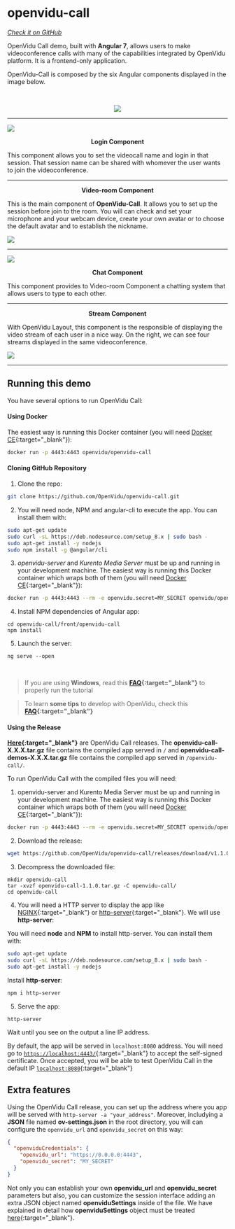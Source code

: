 # openvidu-call
<a href="https://github.com/OpenVidu/openvidu-call.git" target="_blank"><i class="icon ion-social-github"> Check it on GitHub</i></a>

OpenVidu Call demo, built with <strong>Angular 7</strong>,  allows users to make videoconference calls with many of the capabilities integrated by OpenVidu platform. It is a frontend-only application.

OpenVidu-Call is composed by the six Angular components displayed in the image below.

<br>
<p align="center">
  <img  class="img-responsive" src="/img/demos/openvidu_call_diagram.png">
</p>

<hr>
<div class="row no-margin row-gallery">
	<div class="col-md-6">
		<a data-fancybox="gallery" href="/img/demos/openvidu_call_login.png">
			<img class="img-responsive" src="/img/demos/openvidu_call_login.png">
		</a>
	</div>
	<div class="col-md-6">
		<p align="center"><strong>Login Component</strong></p>
		<p>This component allows you to set the videocall name and login in that session. That session name can be shared with whomever the user wants to join the videoconference.</p>
	</div>
</div>
<hr>
<div class="row no-margin row-gallery">
	<div class="col-md-6">
		<p align="center"><strong>Video-room Component</strong></p>
		<p>This is the main component of <strong>OpenVidu-Call</strong>. It allows you to set up the session before join to the room. You will can check and set your microphone and your webcam device, create your own avatar or to choose the default avatar and to establish the nickname.</p>
	</div>
	<div class="col-md-6">
		<a data-fancybox="gallery" href="/img/demos/openvidu_call1.png">
			<img class="img-responsive" src="/img/demos/openvidu_call1.png">
		</a>
	</div>
</div>
<hr>
<div class="row no-margin row-gallery">
	<div class="col-md-6">
		<a data-fancybox="gallery" href="/img/demos/openvidu_call2.png">
			<img class="img-responsive" src="/img/demos/openvidu_call2.png">
		</a>
	</div>
	<div class="col-md-6">
		<p align="center"><strong>Chat Component</strong></p>
		<p>This component provides to Video-room Component a chatting system that allows users to type to each other.
		</p>
	</div>
</div>
<hr>
<div class="row no-margin row-gallery">
	<div class="col-md-6">
		<p align="center"><strong>Stream Component</strong></p>
		<p> With OpenVidu Layout, this component is the responsible of displaying the video stream of each user in a nice way. On the right, we can see four streams displayed in the same videoconference.</p>
	</div>
	<div class="col-md-6">
		<a data-fancybox="gallery" href="/img/demos/openvidu_call3.png">
			<img class="img-responsive" src="/img/demos/openvidu_call3.png">
		</a>
	</div>
</div>

---

## Running this demo

You have several options to run OpenVidu Call:

#### Using Docker

 The easiest way is running this Docker container (you will need [Docker CE](https://store.docker.com/search?type=edition&offering=community){:target="_blank"}):


```bash
docker run -p 4443:4443 openvidu/openvidu-call
```

#### Cloning GitHub Repository


1)  Clone the repo:

```bash
git clone https://github.com/OpenVidu/openvidu-call.git
```

2) You will need node, NPM and angular-cli to execute the app. You can install them with:

```bash
sudo apt-get update
sudo curl -sL https://deb.nodesource.com/setup_8.x | sudo bash -
sudo apt-get install -y nodejs
sudo npm install -g @angular/cli
```

3)  _openvidu-server_ and _Kurento Media Server_ must be up and running in your development machine. The easiest way is running this Docker container which wraps both of them (you will need [Docker CE](https://store.docker.com/search?type=edition&offering=community){:target="_blank"}):

```bash
docker run -p 4443:4443 --rm -e openvidu.secret=MY_SECRET openvidu/openvidu-server-kms:2.8.0
```

4)  Install NPM dependencies of Angular app:

```
cd openvidu-call/front/openvidu-call
npm install
```

5)  Launch the server:

```
ng serve --open
```

<br>

> If you are using **Windows**, read this **[FAQ](/troubleshooting/#3-i-am-using-windows-to-run-the-tutorials-develop-my-app-anything-i-should-know){:target="_blank"}** to properly run the tutorial

> To learn **some tips** to develop with OpenVidu, check this **[FAQ](/troubleshooting#2-any-tips-to-make-easier-the-development-of-my-app-with-openvidu){:target="_blank"}**

#### Using the Release

**[Here](https://github.com/OpenVidu/openvidu-call/releases){:target="_blank"}** are OpenVidu Call releases.
The **openvidu-call-X.X.X.tar.gz** file contains the compiled app served in `/` and **openvidu-call-demos-X.X.X.tar.gz** file contains the compiled app served in `/openvidu-call/`.

To run OpenVidu Call with the compiled files you will need:

1) openvidu-server and Kurento Media Server must be up and running in your development machine. The easiest way is running this Docker container which wraps both of them (you will need [Docker CE](https://store.docker.com/search?type=edition&offering=community){:target="_blank"}):

```bash
docker run -p 4443:4443 --rm -e openvidu.secret=MY_SECRET openvidu/openvidu-server-kms:2.8.0
```

2) Download the release:

```bash
wget https://github.com/OpenVidu/openvidu-call/releases/download/v1.1.0/openvidu-call-1.1.0.tar.gz
```

3) Decompress the downloaded file:


```
mkdir openvidu-call
tar -xvzf openvidu-call-1.1.0.tar.gz -C openvidu-call/
cd openvidu-call
```


4) You will need a HTTP server to display the app like [NGINX](https://www.nginx.com/){:target="_blank"} or [http-server](https://www.npmjs.com/package/http-server){:target="_blank"}.  We will use **http-server**:

You will need **node** and **NPM** to install http-server. You can install them with:

```bash
sudo apt-get update
sudo curl -sL https://deb.nodesource.com/setup_8.x | sudo bash -
sudo apt-get install -y nodejs
```

Install **http-server**:

```bash
npm i http-server
```

5) Serve the app:

```
http-server
```
Wait until you see on the output a line IP address. 

By default, the app will be served in `localhost:8080` address. You will need go to [`https://localhost:4443/`](https://localhost:4443/){:target="_blank"} to accept the self-signed certificate. Once accepted, you will be able to test OpenVidu Call in the default IP [`localhost:8080`](http://localhost:8080){:target="_blank"}

## Extra features

Using the OpenVidu Call release, you can set up the address where you app will be served with `http-server -a "your_address"`. Moreover, includying a **JSON** file named **ov-settings.json** in the root directory, you will can configure the `openvidu_url` and `openvidu_secret` on this way:

```json
{
  "openviduCredentials": {
    "openvidu_url": "https://0.0.0.0:4443",
    "openvidu_secret": "MY_SECRET"
  }
}
```

Not only you can establish your own **openvidu_url** and **openvidu_secret** parameters but also, you can customize the session interface adding an extra JSON object named  **openviduSettings** inside of the file. We have explained in detail how **openviduSettings** object must be treated [here](/tutorials/openvidu-webcomponent.md#interface-configuration){:target="_blank"}.


<link rel="stylesheet" href="https://cdnjs.cloudflare.com/ajax/libs/fancybox/3.1.20/jquery.fancybox.min.css" />
<script src="https://cdnjs.cloudflare.com/ajax/libs/fancybox/3.1.20/jquery.fancybox.min.js"></script>
<script>
  $().fancybox({
    selector : '[data-fancybox="gallery"]',
    infobar : true,
    arrows : false,
    loop: true,
    protect: true,
    transitionEffect: 'slide',
    buttons : [
        'close'
    ],
    clickOutside : 'close',
    clickSlide   : 'close',
  });
</script>
